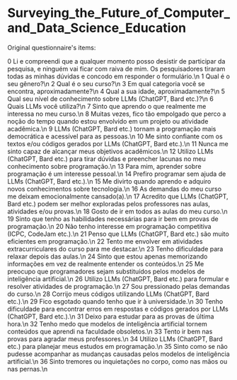 # Surveying_the_Future_of_Computer_and_Data_Science_Education

Original questionnaire's items:

0	Li e compreendi que a qualquer momento posso desistir de participar da pesquisa, e ninguém vai ficar com raiva de mim. Os pesquisadores tiraram todas as minhas dúvidas e concodo em responder o formulário.\n
1	Qual é o seu gênero?\n
2	Qual é o seu curso?\n
3	Em qual categoria você se encontra, aproximadamente?\n
4	Qual a sua idade, aproximadamente?\n
5	Qual seu nível de conhecimento sobre LLMs (ChatGPT, Bard etc.)?\n
6	Quais LLMs você utiliza?\n
7	Sinto que aprendo o que realmente me interessa no meu curso.\n
8	Muitas vezes, fico tão empolgado que perco a noção do tempo quando estou envolvido em um projeto ou atividade acadêmica.\n
9	LLMs (ChatGPT, Bard etc.) tornam a programação mais democrática e acessível para as pessoas.\n
10	Me sinto confiante com os textos e/ou códigos gerados por LLMs (ChatGPT, Bard etc.).\n
11	Nunca me sinto capaz de alcançar meus objetivos acadêmicos.\n
12	Utilizo LLMs (ChatGPT, Bard etc.) para tirar dúvidas e preencher lacunas no meu conhecimento sobre programação.\n
13	Para mim, aprender sobre programação é um interesse pessoal.\n
14	Prefiro programar sem ajuda de LLMs (ChatGPT, Bard etc.).\n
15	Me divirto quando aprendo e adquiro novos conhecimentos sobre tecnologia.\n
16	As demandas do meu curso me deixam emocionalmente cansado(a).\n
17	Acredito que LLMs (ChatGPT, Bard etc.) podem ser melhor exploradas pelos professores nas aulas, atividades e/ou provas.\n
18	Gosto de ir em todos as aulas do meu curso.\n
19	Sinto que tenho as habilidades necessárias para ir bem em provas de programação.\n
20	Não tenho interesse em programação competitiva (ICPC, CodeJam etc.).\n
21	Penso que LLMs (ChatGPT, Bard etc.) são muito eficientes em programação.\n
22	Tento me envolver em atividades extracurriculares do curso para me destacar.\n
23	Tenho dificuldade para relaxar depois das aulas.\n
24	Sinto que estou apenas memorizando informações em vez de realmente entender os conteúdos.\n
25	Me preocupo que programadores sejam substituídos pelos modelos de inteligência artificial.\n
26	Utilizo LLMs (ChatGPT, Bard etc.) para formular e resolver atividades de programação.\n
27	Sou pressionado pelas demandas do curso.\n
28	Corrijo meus códigos utilizando LLMs (ChatGPT, Bard etc.).\n
29	Fico esgotado quando tenho que ir à universidade.\n
30	Tenho dificuldade para encontrar erros em respostas e códigos gerados por LLMs (ChatGPT, Bard etc.).\n
31	Deixo para estudar para as provas de última hora.\n
32	Tenho medo que modelos de inteligência artificial tornem conteúdos que aprendi na faculdade obsoletos.\n
33	Tento ir bem nas provas para agradar meus professores.\n
34	Utilizo LLMs (ChatGPT, Bard etc.) para planejar meus estudos em programação.\n
35	Sinto como se não pudesse acompanhar as mudanças causadas pelos modelos de inteligência artificial.\n
36	Sinto tremores ou inquietações no corpo, como nas mãos ou nas pernas.\n
